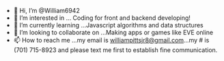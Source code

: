 - 👋 Hi, I’m @William6942
- 👀 I’m interested in ... Coding for front and backend developing!
- 🌱 I’m currently learning ...Javascript algorithms and data structures
- 💞️ I’m looking to collaborate on ...Making apps or games like EVE online
- 📫 How to reach me ...my email is williampittsjr8@gmail.com...my # is (701) 715-8923 and please text me first to establish fine communication.

<!---
William6942/William6942 is a ✨ special ✨ repository because its `README.md` (this file) appears on your GitHub profile.
You can click the Preview link to take a look at your changes.
--->

